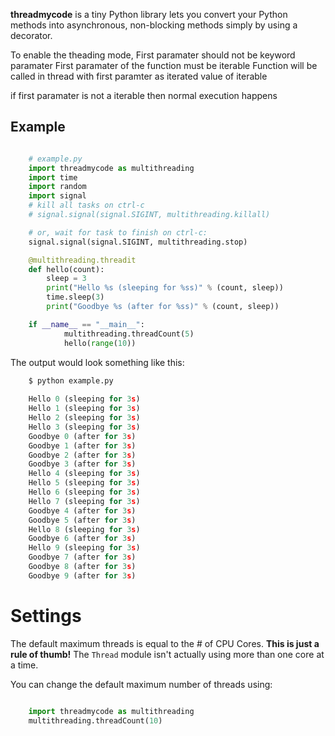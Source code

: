 **threadmycode** is a tiny Python library lets you convert your Python methods into asynchronous,
non-blocking methods simply by using a decorator.

To enable the theading mode, 
    First paramater should not be keyword paramater
    First paramater of the function must be iterable 
    Function will be called in thread with first paramter as iterated value of iterable

if first paramater is not a iterable then normal execution happens

Example
--------------------
```python

    # example.py
    import threadmycode as multithreading
    import time
    import random
    import signal
    # kill all tasks on ctrl-c
    # signal.signal(signal.SIGINT, multithreading.killall)

    # or, wait for task to finish on ctrl-c:
    signal.signal(signal.SIGINT, multithreading.stop)

    @multithreading.threadit
    def hello(count):
        sleep = 3
        print("Hello %s (sleeping for %ss)" % (count, sleep))
        time.sleep(3)
        print("Goodbye %s (after for %ss)" % (count, sleep))

    if __name__ == "__main__":
            multithreading.threadCount(5)
            hello(range(10))
```

The output would look something like this:


```python
    $ python example.py
    
    Hello 0 (sleeping for 3s)
    Hello 1 (sleeping for 3s)
    Hello 2 (sleeping for 3s)
    Hello 3 (sleeping for 3s)
    Goodbye 0 (after for 3s)
    Goodbye 1 (after for 3s)
    Goodbye 2 (after for 3s)
    Goodbye 3 (after for 3s)
    Hello 4 (sleeping for 3s)
    Hello 5 (sleeping for 3s)
    Hello 6 (sleeping for 3s)
    Hello 7 (sleeping for 3s)
    Goodbye 4 (after for 3s)
    Goodbye 5 (after for 3s)
    Hello 8 (sleeping for 3s)
    Goodbye 6 (after for 3s)
    Hello 9 (sleeping for 3s)
    Goodbye 7 (after for 3s)
    Goodbye 8 (after for 3s)
    Goodbye 9 (after for 3s)
```
Settings
========

The default maximum threads is equal to the # of CPU Cores.
**This is just a rule of thumb!** The ``Thread`` module isn't actually using more than one core at a time.

You can change the default maximum number of threads using:

```python

    import threadmycode as multithreading
    multithreading.threadCount(10)
```
